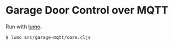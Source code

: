 # Garage Door Control over MQTT

Run with [lumo](https://github.com/anmonteiro/lumo).

```
$ lumo src/garage-mqtt/core.cljs
```
